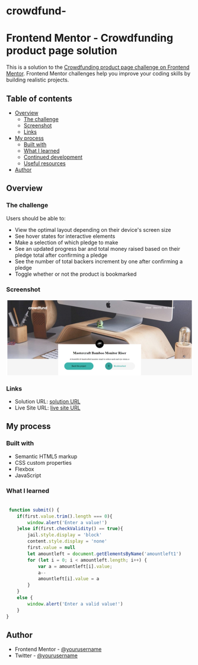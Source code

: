 # crowdfund-
# Frontend Mentor - Crowdfunding product page solution
This is a solution to the [Crowdfunding product page challenge on Frontend Mentor](https://www.frontendmentor.io/challenges/crowdfunding-product-page-7uvcZe7ZR). Frontend Mentor challenges help you improve your coding skills by building realistic projects. 

## Table of contents

- [Overview](#overview)
  - [The challenge](#the-challenge)
  - [Screenshot](#screenshot)
  - [Links](#links)
- [My process](#my-process)
  - [Built with](#built-with)
  - [What I learned](#what-i-learned)
  - [Continued development](#continued-development)
  - [Useful resources](#useful-resources)
- [Author](#author)



## Overview

### The challenge

Users should be able to:

- View the optimal layout depending on their device's screen size
- See hover states for interactive elements
- Make a selection of which pledge to make
- See an updated progress bar and total money raised based on their pledge total after confirming a pledge
- See the number of total backers increment by one after confirming a pledge
- Toggle whether or not the product is bookmarked

### Screenshot

![](./screenshot1.png)


### Links

- Solution URL: [ solution URL ](https://github.com/lamba01/crowdfund-)
- Live Site URL: [ live site URL ](https://crowdfundpro.netlify.app/)

## My process

### Built with

- Semantic HTML5 markup
- CSS custom properties
- Flexbox
- JavaScript



### What I learned


```js

 function submit() {
    if(first.value.trim().length === 0){
        window.alert('Enter a value!')
    }else if(first.checkValidity() == true){
        jail.style.display = 'block'
        content.style.display = 'none'
        first.value = null
        let amountleft = document.getElementsByName('amountleft1')
        for (let i = 0; i < amountleft.length; i++) {
            var a = amountleft[i].value;
            a--
            amountleft[i].value = a
        }
    }
    else {
        window.alert('Enter a valid value!')
    } 
}
```


## Author

- Frontend Mentor - [@yourusername](https://www.frontendmentor.io/profile/lamba01)
- Twitter - [@yourusername](https://www.twitter.com/lambacodes)


